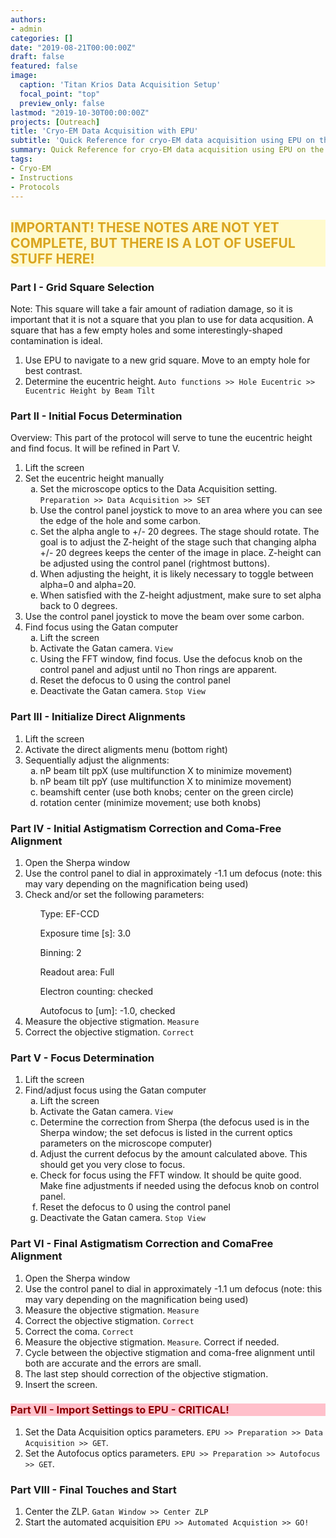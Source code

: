 ```yaml
---
authors:
- admin
categories: []
date: "2019-08-21T00:00:00Z"
draft: false
featured: false
image:
  caption: 'Titan Krios Data Acquisition Setup'
  focal_point: "top"
  preview_only: false
lastmod: "2019-10-30T00:00:00Z"
projects: [Outreach]
title: 'Cryo-EM Data Acquisition with EPU'
subtitle: 'Quick Reference for cryo-EM data acquisition using EPU on the Titan Krios  :snowflake:'
summary: Quick Reference for cryo-EM data acquisition using EPU on the Titan Krios
tags:
- Cryo-EM
- Instructions
- Protocols
---
```


## <div style='background:lemonchiffon; color:goldenrod'>IMPORTANT!  THESE NOTES ARE NOT YET COMPLETE, BUT THERE IS A LOT OF USEFUL STUFF HERE!</div>

### Part I - Grid Square Selection
Note:  This square will take a fair amount of radiation damage, so it is important that it is not a square that you plan to use for data acqusition.  A square that has a few empty holes and some interestingly-shaped contamination is ideal.
<ol>
	<li>Use EPU to navigate to a new grid square.  Move to an empty hole for best contrast.</li>
	<li>Determine the eucentric height. <code>Auto functions >> Hole Eucentric >> Eucentric Height by Beam Tilt</code></li>
</ol>

### Part II - Initial Focus Determination
Overview:  This part of the protocol will serve to tune the eucentric height and find focus.  It will be refined in Part V.
<ol>
	<li>Lift the screen</li>
	<li>Set the eucentric height manually
		<ol type="a">
			<li>Set the microscope optics to the Data Acquisition setting. <code>Preparation >> Data Acquisition >> SET</code></li>
			<li>Use the control panel joystick to move to an area where you can see the edge of the hole and some carbon.</li>
			<li>Set the alpha angle to +/- 20 degrees.  The stage should rotate.  The goal is to adjust the Z-height of the stage such that changing alpha +/- 20 degrees keeps the center of the image in place.  Z-height can be adjusted using the control panel (rightmost buttons).</li>
			<li>When adjusting the height, it is likely necessary to toggle between alpha=0 and alpha=20.</li>
			<li>When satisfied with the Z-height adjustment, make sure to set alpha back to 0 degrees.</li>
		</ol>
	</li>
	<li>Use the control panel joystick to move the beam over some carbon.</li>
	<li>Find focus using the Gatan computer
		<ol type="a">
			<li>Lift the screen</li>
			<li>Activate the Gatan camera. <code>View</code></li>
			<li>Using the FFT window, find focus.  Use the defocus knob on the control panel and adjust until no Thon rings are apparent.</li>
			<li>Reset the defocus to 0 using the control panel</li>
			<li>Deactivate the Gatan camera. <code>Stop View</code></li>
		</ol>
	</li>
</ol>

### Part III - Initialize Direct Alignments
<ol>
	<li>Lift the screen</li>
	<li>Activate the direct aligments menu (bottom right)</li>
	<li>Sequentially adjust the alignments:
		<ol type="a">
			<li>nP beam tilt ppX (use multifunction X to minimize movement)</li>
			<li>nP beam tilt ppY (use multifunction X to minimize movement)</li>
			<li>beamshift center (use both knobs; center on the green circle)</li>
			<li>rotation center (minimize movement; use both knobs)</li>
		</ol>
	</li>
</ol>

### Part IV - Initial Astigmatism Correction and Coma-Free Alignment
<ol>
	<li>Open the Sherpa window</li>
	<li>Use the control panel to dial in approximately -1.1 um defocus (note: this may vary depending on the magnification being used)</li>
	<li>Check and/or set the following parameters:</li>
		<ul>Type: EF-CCD</ul>
		<ul>Exposure time [s]: 3.0</ul>
		<ul>Binning: 2</ul>
		<ul>Readout area: Full</ul>
		<ul>Electron counting: checked</ul>
		<ul>Autofocus to [um]: -1.0, checked</ul>
	<li>Measure the objective stigmation. <code>Measure</code></li>
	<li>Correct the objective stigmation. <code>Correct</code></li>
</ol>

### Part V - Focus Determination
<ol>
	<li>Lift the screen</li>
	<li>Find/adjust focus using the Gatan computer
		<ol type="a">
			<li>Lift the screen</li>
			<li>Activate the Gatan camera. <code>View</code></li>
			<li>Determine the correction from Sherpa (the defocus used is in the Sherpa window; the set defocus is listed in the current optics parameters on the microscope computer)</li>
			<li>Adjust the current defocus by the amount calculated above.  This should get you very close to focus.</li>
			<li>Check for focus using the FFT window. It should be quite good.  Make fine adjustments if needed using the defocus knob on control panel.</li>
			<li>Reset the defocus to 0 using the control panel</li>
			<li>Deactivate the Gatan camera. <code>Stop View</code></li>
		</ol>
	</li>
</ol>

### Part VI - Final Astigmatism Correction and ComaFree Alignment
<ol>
	<li>Open the Sherpa window</li>
	<li>Use the control panel to dial in approximately -1.1 um defocus (note: this may vary depending on the magnification being used)</li>
	<li>Measure the objective stigmation. <code>Measure</code></li>
	<li>Correct the objective stigmation. <code>Correct</code></li>
	<li>Correct the coma. <code>Correct</code></li>
	<li>Measure the objective stigmation. <code>Measure</code>.  Correct if needed.</li>
	<li>Cycle between the objective stigmation and coma-free alignment until both are accurate and the errors are small.</li>
	<li>The last step should correction of the objective stigmation.</li>
	<li>Insert the screen.</li>
</ol>

### <div style='background:pink; color:darkred'>Part VII - Import Settings to EPU - CRITICAL!</div>
<ol>
	<li>Set the Data Acquisition optics parameters. <code>EPU >> Preparation >> Data Acquisition >> GET</code>.</li>
	<li>Set the Autofocus optics parameters. <code>EPU >> Preparation >> Autofocus >> GET</code>.</li>
</ol>

### Part VIII - Final Touches and Start
<ol>
	<li>Center the ZLP. <code>Gatan Window >> Center ZLP</code></li>
	<li>Start the automated acquisition <code>EPU >> Automated Acquistion >> GO!</code></li>
</ol>
